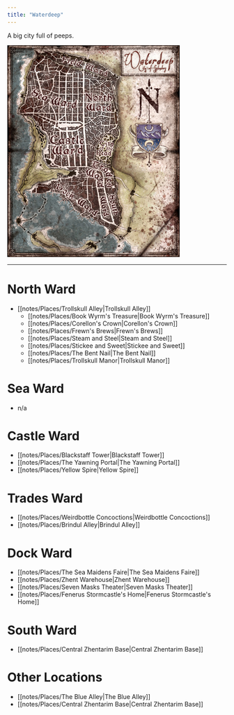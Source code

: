 ```yaml
---
title: "Waterdeep"
---
```

A big city full of peeps.

![image](notes/images/WaterdeepSample.png)

---
# North Ward
- [[notes/Places/Trollskull Alley|Trollskull Alley]]
	- [[notes/Places/Book Wyrm's Treasure|Book Wyrm's Treasure]]
	- [[notes/Places/Corellon's Crown|Corellon's Crown]]
	- [[notes/Places/Frewn's Brews|Frewn's Brews]]
	- [[notes/Places/Steam and Steel|Steam and Steel]]
	- [[notes/Places/Stickee and Sweet|Stickee and Sweet]]
	- [[notes/Places/The Bent Nail|The Bent Nail]]
	- [[notes/Places/Trollskull Manor|Trollskull Manor]]
# Sea Ward
- n/a
# Castle Ward
- [[notes/Places/Blackstaff Tower|Blackstaff Tower]]
- [[notes/Places/The Yawning Portal|The Yawning Portal]]
- [[notes/Places/Yellow Spire|Yellow Spire]]
# Trades Ward
- [[notes/Places/Weirdbottle Concoctions|Weirdbottle Concoctions]]
- [[notes/Places/Brindul Alley|Brindul Alley]]
# Dock Ward
- [[notes/Places/The Sea Maidens Faire|The Sea Maidens Faire]]
- [[notes/Places/Zhent Warehouse|Zhent Warehouse]]
- [[notes/Places/Seven Masks Theater|Seven Masks Theater]]
- [[notes/Places/Fenerus Stormcastle's Home|Fenerus Stormcastle's Home]]
# South Ward
- [[notes/Places/Central Zhentarim Base|Central Zhentarim Base]]
# Other Locations
- [[notes/Places/The Blue Alley|The Blue Alley]]
- [[notes/Places/Central Zhentarim Base|Central Zhentarim Base]] 